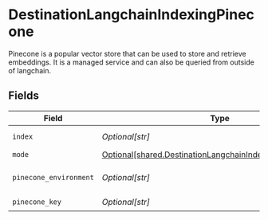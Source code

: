 # DestinationLangchainIndexingPinecone

Pinecone is a popular vector store that can be used to store and retrieve embeddings. It is a managed service and can also be queried from outside of langchain.


## Fields

| Field                                                                                                                            | Type                                                                                                                             | Required                                                                                                                         | Description                                                                                                                      |
| -------------------------------------------------------------------------------------------------------------------------------- | -------------------------------------------------------------------------------------------------------------------------------- | -------------------------------------------------------------------------------------------------------------------------------- | -------------------------------------------------------------------------------------------------------------------------------- |
| `index`                                                                                                                          | *Optional[str]*                                                                                                                  | :heavy_check_mark:                                                                                                               | Pinecone index to use                                                                                                            |
| `mode`                                                                                                                           | [Optional[shared.DestinationLangchainIndexingPineconeMode]](undefined/models/shared/destinationlangchainindexingpineconemode.md) | :heavy_minus_sign:                                                                                                               | N/A                                                                                                                              |
| `pinecone_environment`                                                                                                           | *Optional[str]*                                                                                                                  | :heavy_check_mark:                                                                                                               | Pinecone environment to use                                                                                                      |
| `pinecone_key`                                                                                                                   | *Optional[str]*                                                                                                                  | :heavy_check_mark:                                                                                                               | N/A                                                                                                                              |